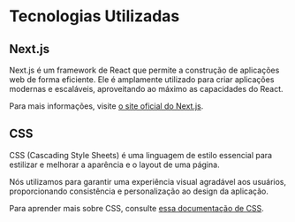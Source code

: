 # Tecnologias Utilizadas

## Next.js

Next.js é um framework de React que permite a construção de aplicações web de forma eficiente. Ele é amplamente utilizado para criar aplicações modernas e escaláveis, aproveitando ao máximo as capacidades do React.

Para mais informações, visite [o site oficial do Next.js](https://nextjs.org/).

## CSS

CSS (Cascading Style Sheets) é uma linguagem de estilo essencial para estilizar e melhorar a aparência e o layout de uma página.

Nós utilizamos para garantir uma experiência visual agradável aos usuários, proporcionando consistência e personalização ao design da aplicação.

Para aprender mais sobre CSS, consulte [essa documentação de CSS](https://developer.mozilla.org/pt-BR/docs/Web/CSS).
